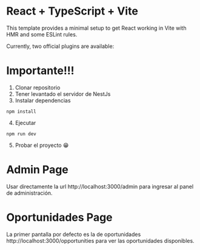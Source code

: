 # React + TypeScript + Vite

This template provides a minimal setup to get React working in Vite with HMR and some ESLint rules.

Currently, two official plugins are available:

# Importante!!!

1. Clonar repositorio
2. Tener levantado el servidor de NestJs
3. Instalar dependencias

```
npm install
```

4. Ejecutar

```
npm run dev
```

5. Probar el proyecto 😁

# Admin Page

Usar directamente la url http://localhost:3000/admin para ingresar al panel de administración.

# Oportunidades Page

La primer pantalla por defecto es la de oportunidades http://localhost:3000/opportunities para ver las oportunidades disponibles.
